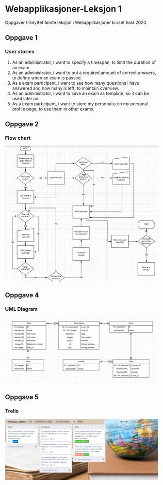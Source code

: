 # Webapplikasjoner-Leksjon 1
 Oppgaver tilknyttet første leksjon i Webapplikasjoner kurset høst 2020

## Oppgave 1
### User stories
1. As an administrator, i want to specify a timespan, to limit the duration of an exam.
2. As an administrator, i want to put a required amount of correct answers, to define when an exam is passed.
3. As a exam participant, i want to see how many questions i have answered and how many is left, to maintain overview.
4. As an administrator, i want to save an exam as template, so it can be used later on.
5. As a exam participant, i want to store my personalia on my personal profile page, to use them in other exams.

## Oppgave 2
### Flow chart
![Flow chart](https://github.com/mienna91/Webapplikasjoner-Leksjon-1/blob/master/flowchart_webapps1.png)

## Oppgave 4
### UML Diagram
![UML Diagram](https://github.com/mienna91/Webapplikasjoner-Leksjon-1/blob/master/Webapps1_UML.png)

## Oppgave 5
### Trello
![Trello](https://github.com/mienna91/Webapplikasjoner-Leksjon-1/blob/master/webapps1_trello.png)

